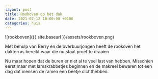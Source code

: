 ```yaml
---
layout: post
title: Rookoven op het dak
date: 2021-07-12 18:00:00 +0100
categories: huis
---
```


![rookboven]({{ site.baseurl }}/assets/rookboven.png)

Met behulp van Berry en de overbuurjongen heeft de rookoven het dakterras bereikt waar die nu staat proef te draaien

Nu maar hopen dat de buren er niet al te veel last van hebben. Misschien eerst maar met lamskrabbetjes beginnen en de makreel bewaren tot een dag dat mensen de ramen een beetje dichthebben.